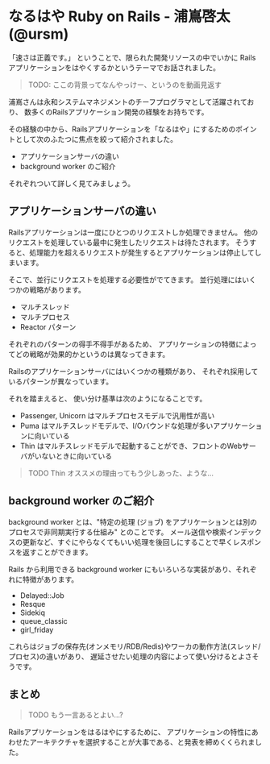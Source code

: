 # なるはや Ruby on Rails - 浦嶌啓太(@ursm)

「速さは正義です。」
ということで、限られた開発リソースの中でいかに Rails アプリケーションをはやくするかというテーマでお話されました。
> TODO: ここの背景ってなんやっけー、というのを動画見返す

浦嶌さんは永和システムマネジメントのチーフプログラマとして活躍されており、
数多くのRailsアプリケーション開発の経験をお持ちです。

その経験の中から、Railsアプリケーションを「なるはや」にするためのポイントとして次のふたつに焦点を絞って紹介されました。

* アプリケーションサーバの違い
* background worker のご紹介

それぞれついて詳しく見てみましょう。

## アプリケーションサーバの違い

Railsアプリケーションは一度にひとつのリクエストしか処理できません。
他のリクエストを処理している最中に発生したリクエストは待たされます。
そうすると、処理能力を超えるリクエストが発生するとアプリケーションは停止してしまいます。

そこで、並行にリクエストを処理する必要性がでてきます。
並行処理にはいくつかの戦略があります。

* マルチスレッド
* マルチプロセス
* Reactor パターン

それぞれのパターンの得手不得手があるため、
アプリケーションの特徴によってどの戦略が効果的かというのは異なってきます。

Railsのアプリケーションサーバにはいくつかの種類があり、
それぞれ採用しているパターンが異なっています。

それを踏まえると、 使い分け基準は次のようになることです。

* Passenger, Unicorn はマルチプロセスモデルで汎用性が高い
* Puma はマルチスレッドモデルで、I/Oバウンドな処理が多いアプリケーションに向いている
* Thin はマルチスレッドモデルで起動することができ、フロントのWebサーバがいないときに向いている

> TODO Thin オススメの理由ってもう少しあった、ような...

## background worker のご紹介

background worker とは、"特定の処理 (ジョブ) をアプリケーションとは別のプロセスで非同期実行する仕組み" とのことです。
メール送信や検索インデックスの更新など、すぐにやらなくてもいい処理を後回しにすることで早くレスポンスを返すことができます。

Rails から利用できる background worker にもいろいろな実装があり、それぞれに特徴があります。

* Delayed::Job
* Resque
* Sidekiq
* queue_classic
* girl_friday

これらはジョブの保存先(オンメモリ/RDB/Redis)やワーカの動作方法(スレッド/プロセス)の違いがあり、
遅延させたい処理の内容によって使い分けるとよさそうです。

## まとめ

> TODO もう一言あるとよい...?

Railsアプリケーションをはるはやにするために、
アプリケーションの特性にあわせたアーキテクチャを選択することが大事である、と発表を締めくくられました。
